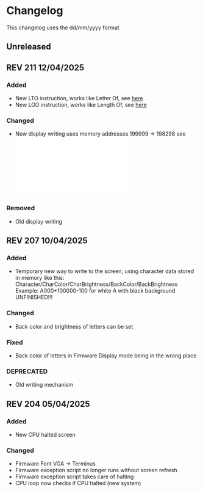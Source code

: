 # Changelog

This changelog uses the dd/mm/yyyy format

## Unreleased



## REV 211 12/04/2025

### Added
- New LTO instruction, works like Letter Of, see [here](./README.md#other)
- New LGO instruction, works like Length Of, see [here](./README.md#other)

### Changed
- New display writing uses memory addresses 199999 -> 198298 see ![Firmware reserved addresses](./README.md#firmware-reserved-addresses)

### Removed
- Old display writing

## REV 207 10/04/2025

### Added
- Temporary new way to write to the screen, using character data stored in memory like this: \
Character/CharColor/CharBrightness/BackColor/BackBrightness
Example: A000+100000-100 for white A with black background \
UNFINISHED!!!

### Changed
- Back color and brightness of letters can be set

### Fixed
- Back color of letters in Firmware Display mode being in the wrong place

### DEPRECATED
- Old writing mechanism

## REV 204 05/04/2025

### Added
- New CPU halted screen

### Changed
- Firmware Font VGA -> Terminus
- Firmware exception script no longer runs without screen refresh
- Firmware exception script takes care of halting
- CPU loop now checks if CPU halted (new system)